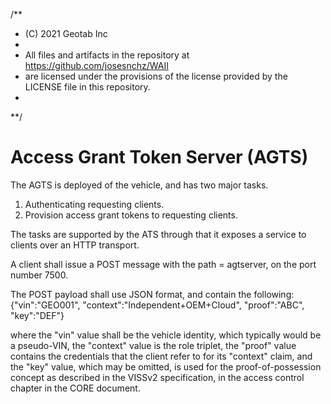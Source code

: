 /**
* (C) 2021 Geotab Inc
*
* All files and artifacts in the repository at https://github.com/josesnchz/WAII
* are licensed under the provisions of the license provided by the LICENSE file in this repository.
*
**/

# Access Grant Token Server (AGTS)

The AGTS is deployed of the vehicle, and has two major tasks.

1. Authenticating requesting clients.
2. Provision access grant tokens to requesting clients.

The tasks are supported by the ATS through that it exposes a service to clients over an HTTP transport.

A client shall issue a POST message with the path = agtserver, on the port number 7500.

The POST payload shall use JSON format, and contain the following:
{"vin":"GEO001", "context":"Independent+OEM+Cloud", "proof":"ABC", "key":"DEF"}

where the "vin" value shall be the vehicle identity, which typically would be a pseudo-VIN, 
the "context" value is the role triplet, the "proof" value contains the credentials that the client refer to for its "context" claim, and the "key" value, which may be omitted, is used for the proof-of-possession concept as described in the VISSv2 specification, in the access control chapter in the CORE document. 



